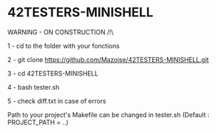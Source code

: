 # 42TESTERS-MINISHELL

WARNING - ON CONSTRUCTION /!\

1 - cd to the folder with your fonctions

2 - git clone https://github.com/Mazoise/42TESTERS-MINISHELL.git

3 - cd 42TESTERS-MINISHELL

4 - bash tester.sh

5 - check diff.txt in case of errors

Path to your project's Makefile can be changed in tester.sh (Default : PROJECT_PATH = ..)
